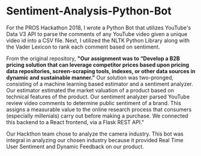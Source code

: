 # Sentiment-Analysis-Python-Bot

For the PROS Hackathon 2018, I wrote a Python Bot that utilizes YouTube's Data V3 API to parse the comments of any YouTube video given a unique video id into a CSV file. Next, I utilized the NLTK Python Library along with the Vader Lexicon to rank each comment based on sentiment. 

From the original repository, **"Our assignment was to “Develop a B2B pricing solution that can leverage competitor prices based upon pricing data repositories, screen-scraping tools, indexes, or other data sources in dynamic and sustainable manner.”** Our solution was two-pronged, consisting of a machine learning based estimator and a sentiment analyzer. Our estimator estimated the market valuation of a product based on technical features of the product. Our sentiment analyzer parsed YouTube review video comments to determine public sentiment of a brand. This assigns a measurable value to the online research process that consumers (especially millenials) carry out before making a purchase. We connected this backend to a React frontend, via a Flask REST API."

Our Hackthon team chose to analyze the camera industry. This bot was integral in analyzing our chosen industry because it provided Real Time User Sentiment and Dynamic Feedback on our product. 
